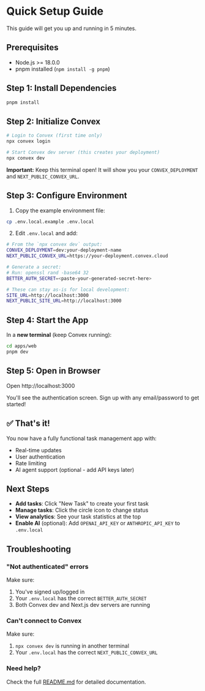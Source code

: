 # Quick Setup Guide

This guide will get you up and running in 5 minutes.

## Prerequisites

- Node.js >= 18.0.0
- pnpm installed (`npm install -g pnpm`)

## Step 1: Install Dependencies

```bash
pnpm install
```

## Step 2: Initialize Convex

```bash
# Login to Convex (first time only)
npx convex login

# Start Convex dev server (this creates your deployment)
npx convex dev
```

**Important:** Keep this terminal open! It will show you your `CONVEX_DEPLOYMENT` and `NEXT_PUBLIC_CONVEX_URL`.

## Step 3: Configure Environment

1. Copy the example environment file:

```bash
cp .env.local.example .env.local
```

2. Edit `.env.local` and add:

```bash
# From the `npx convex dev` output:
CONVEX_DEPLOYMENT=dev:your-deployment-name
NEXT_PUBLIC_CONVEX_URL=https://your-deployment.convex.cloud

# Generate a secret:
# Run: openssl rand -base64 32
BETTER_AUTH_SECRET=<paste-your-generated-secret-here>

# These can stay as-is for local development:
SITE_URL=http://localhost:3000
NEXT_PUBLIC_SITE_URL=http://localhost:3000
```

## Step 4: Start the App

In a **new terminal** (keep Convex running):

```bash
cd apps/web
pnpm dev
```

## Step 5: Open in Browser

Open http://localhost:3000

You'll see the authentication screen. Sign up with any email/password to get started!

## ✅ That's it!

You now have a fully functional task management app with:
- Real-time updates
- User authentication
- Rate limiting
- AI agent support (optional - add API keys later)

## Next Steps

- **Add tasks**: Click "New Task" to create your first task
- **Manage tasks**: Click the circle icon to change status
- **View analytics**: See your task statistics at the top
- **Enable AI** (optional): Add `OPENAI_API_KEY` or `ANTHROPIC_API_KEY` to `.env.local`

## Troubleshooting

### "Not authenticated" errors

Make sure:
1. You've signed up/logged in
2. Your `.env.local` has the correct `BETTER_AUTH_SECRET`
3. Both Convex dev and Next.js dev servers are running

### Can't connect to Convex

Make sure:
1. `npx convex dev` is running in another terminal
2. Your `.env.local` has the correct `NEXT_PUBLIC_CONVEX_URL`

### Need help?

Check the full [README.md](./README.md) for detailed documentation.
